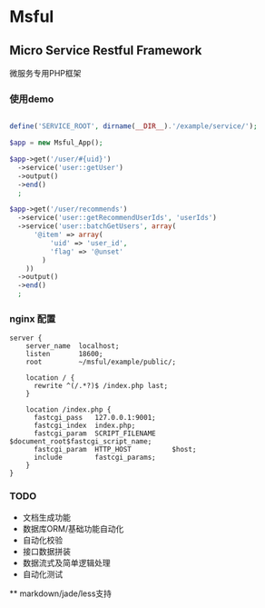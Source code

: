 Msful
=========


## Micro Service Restful Framework

微服务专用PHP框架

### 使用demo

```php

define('SERVICE_ROOT', dirname(__DIR__).'/example/service/');

$app = new Msful_App();

$app->get('/user/#{uid}')
  ->service('user::getUser')
  ->output()
  ->end()
  ;

$app->get('/user/recommends')
  ->service('user::getRecommendUserIds', 'userIds')
  ->service('user::batchGetUsers', array(
      '@item' => array(
          'uid' => 'user_id',
          'flag' => '@unset'
        )
    ))
  ->output()
  ->end()
  ;


```

### nginx 配置
```nginx
server {
    server_name  localhost;
    listen       18600;
    root         ~/msful/example/public/;

    location / { 
      rewrite ^(/.*?)$ /index.php last;
    }   

    location /index.php {
      fastcgi_pass   127.0.0.1:9001;
      fastcgi_index  index.php;
      fastcgi_param  SCRIPT_FILENAME    $document_root$fastcgi_script_name;
      fastcgi_param  HTTP_HOST          $host;
      include        fastcgi_params;
    }   
}

```

### TODO

* 文档生成功能
* 数据库ORM/基础功能自动化
* 自动化校验
* 接口数据拼装
* 数据流式及简单逻辑处理
* 自动化测试

** markdown/jade/less支持